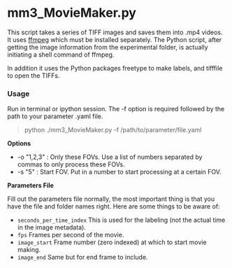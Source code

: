 # mm3_MovieMaker.py

This script takes a series of TIFF images and saves them into .mp4 videos. It uses [ffmpeg](https://trac.ffmpeg.org/wiki/CompilationGuide/MacOSX) which must be installed separately. The Python script, after getting the image information from the experimental folder, is actually initiating a shell command of ffmpeg.

In addition it uses the Python packages freetype to make labels, and tifffile to open the TIFFs.

### Usage
Run in terminal or ipython session. The -f option is required followed by the path to your parameter .yaml file.
> python ./mm3_MovieMaker.py -f /path/to/parameter/file.yaml

**Options**
* -o "1,2,3" : Only these FOVs. Use a list of numbers separated by commas to only process these FOVs.
* -s "5" : Start FOV. Put in a number to start processing at a certain FOV.

**Parameters File**

Fill out the parameters file normally, the most important thing is that you have the file and folder names right. Here are some things to be aware of:
* `seconds_per_time_index` This is used for the labeling (not the actual time in the image metadata).
* `fps` Frames per second of the movie.
* `image_start` Frame number (zero indexed) at which to start movie making.
* `image_end` Same but for end frame to include.
